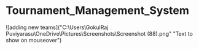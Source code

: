 # Tournament_Management_System
![adding new teams]("C:\Users\GokulRaj Puviyarasu\OneDrive\Pictures\Screenshots\Screenshot (88).png" "Text to show on mouseover")
